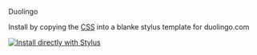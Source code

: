 Duolingo

Install by copying the [CSS](https://github.com/sonofactgnrd/Duolingo-Dark-Mode/blob/main/Duolingo-Dracula-Theme.user.css) into a blanke stylus template for duolingo.com

[![Install directly with Stylus](https://img.shields.io/badge/Install%20directly%20with-Stylus-00adad.svg)](https://raw.githubusercontent.com/sonofactgnrd/Duolingo-Dark-Mode/master/Duolingo-Dracula-Theme.user.css)
